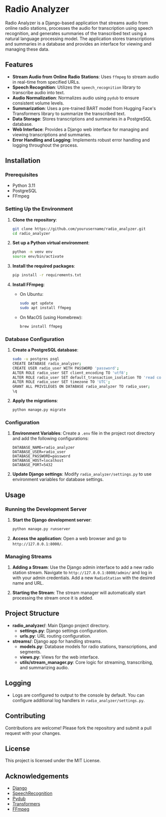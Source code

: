 
# Radio Analyzer

Radio Analyzer is a Django-based application that streams audio from online radio stations, processes the audio for transcription using speech recognition, and generates summaries of the transcribed text using a natural language processing model. The application stores transcriptions and summaries in a database and provides an interface for viewing and managing these data.

## Features

- **Stream Audio from Online Radio Stations**: Uses `ffmpeg` to stream audio in real-time from specified URLs.
- **Speech Recognition**: Utilizes the `speech_recognition` library to transcribe audio into text.
- **Audio Normalization**: Normalizes audio using `pydub` to ensure consistent volume levels.
- **Summarization**: Uses a pre-trained BART model from Hugging Face's Transformers library to summarize the transcribed text.
- **Data Storage**: Stores transcriptions and summaries in a PostgreSQL database.
- **Web Interface**: Provides a Django web interface for managing and viewing transcriptions and summaries.
- **Error Handling and Logging**: Implements robust error handling and logging throughout the process.

## Installation

### Prerequisites

- Python 3.11
- PostgreSQL
- FFmpeg

### Setting Up the Environment

1. **Clone the repository**:
    ```bash
    git clone https://github.com/yourusername/radio_analyzer.git
    cd radio_analyzer
    ```

2. **Set up a Python virtual environment**:
    ```bash
    python -m venv env
    source env/bin/activate
    ```

3. **Install the required packages**:
    ```bash
    pip install -r requirements.txt
    ```

4. **Install FFmpeg**:
    - On Ubuntu:
        ```bash
        sudo apt update
        sudo apt install ffmpeg
        ```
    - On MacOS (using Homebrew):
        ```bash
        brew install ffmpeg
        ```

### Database Configuration

1. **Create a PostgreSQL database**:
    ```bash
    sudo -u postgres psql
    CREATE DATABASE radio_analyzer;
    CREATE USER radio_user WITH PASSWORD 'password';
    ALTER ROLE radio_user SET client_encoding TO 'utf8';
    ALTER ROLE radio_user SET default_transaction_isolation TO 'read committed';
    ALTER ROLE radio_user SET timezone TO 'UTC';
    GRANT ALL PRIVILEGES ON DATABASE radio_analyzer TO radio_user;
    \q
    ```

2. **Apply the migrations**:
    ```bash
    python manage.py migrate
    ```

### Configuration

1. **Environment Variables**:
    Create a `.env` file in the project root directory and add the following configurations:
    ```env
    DATABASE_NAME=radio_analyzer
    DATABASE_USER=radio_user
    DATABASE_PASSWORD=password
    DATABASE_HOST=localhost
    DATABASE_PORT=5432
    ```

2. **Update Django settings**:
    Modify `radio_analyzer/settings.py` to use environment variables for database settings.

## Usage

### Running the Development Server

1. **Start the Django development server**:
    ```bash
    python manage.py runserver
    ```

2. **Access the application**:
    Open a web browser and go to `http://127.0.0.1:8000/`.

### Managing Streams

1. **Adding a Stream**:
    Use the Django admin interface to add a new radio station stream. Navigate to `http://127.0.0.1:8000/admin/` and log in with your admin credentials. Add a new `RadioStation` with the desired name and URL.

2. **Starting the Stream**:
    The stream manager will automatically start processing the stream once it is added.

## Project Structure

- **radio_analyzer/**: Main Django project directory.
    - **settings.py**: Django settings configuration.
    - **urls.py**: URL routing configuration.
- **streams/**: Django app for handling streams.
    - **models.py**: Database models for radio stations, transcriptions, and segments.
    - **views.py**: Views for the web interface.
    - **utils/stream_manager.py**: Core logic for streaming, transcribing, and summarizing audio.

## Logging

- Logs are configured to output to the console by default. You can configure additional log handlers in `radio_analyzer/settings.py`.

## Contributing

Contributions are welcome! Please fork the repository and submit a pull request with your changes.

## License

This project is licensed under the MIT License.

## Acknowledgements

- [Django](https://www.djangoproject.com/)
- [SpeechRecognition](https://pypi.org/project/SpeechRecognition/)
- [Pydub](https://pydub.com/)
- [Transformers](https://huggingface.co/transformers/)
- [FFmpeg](https://ffmpeg.org/)
